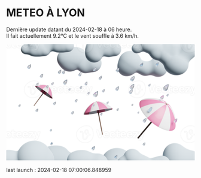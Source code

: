 # METEO À LYON

Dernière update datant du 2024-02-18 à 06 heure.  
Il fait actuellement 9.2°C et le vent souffle à 3.6 km/h.      

![](./.github/rain.png)

last launch : 2024-02-18 07:00:06.848959
